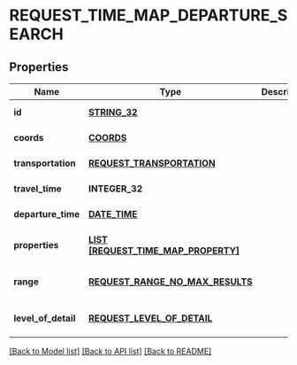 # REQUEST_TIME_MAP_DEPARTURE_SEARCH

## Properties
Name | Type | Description | Notes
------------ | ------------- | ------------- | -------------
**id** | [**STRING_32**](STRING_32.md) |  | [default to null]
**coords** | [**COORDS**](Coords.md) |  | [default to null]
**transportation** | [**REQUEST_TRANSPORTATION**](RequestTransportation.md) |  | [default to null]
**travel_time** | **INTEGER_32** |  | [default to null]
**departure_time** | [**DATE_TIME**](DATE_TIME.md) |  | [default to null]
**properties** | [**LIST [REQUEST_TIME_MAP_PROPERTY]**](RequestTimeMapProperty.md) |  | [optional] [default to null]
**range** | [**REQUEST_RANGE_NO_MAX_RESULTS**](RequestRangeNoMaxResults.md) |  | [optional] [default to null]
**level_of_detail** | [**REQUEST_LEVEL_OF_DETAIL**](RequestLevelOfDetail.md) |  | [optional] [default to null]

[[Back to Model list]](../README.md#documentation-for-models) [[Back to API list]](../README.md#documentation-for-api-endpoints) [[Back to README]](../README.md)


